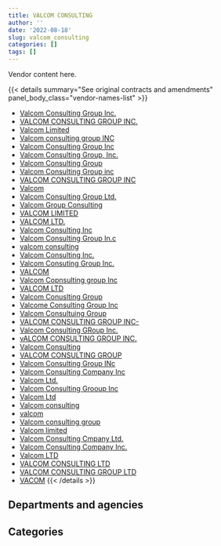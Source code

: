 ```yaml
---
title: VALCOM CONSULTING
author: ''
date: '2022-08-18'
slug: valcom_consulting
categories: []
tags: []
---
```


<script src="/rmarkdown-libs/htmlwidgets/htmlwidgets.js"></script>
<link href="/rmarkdown-libs/datatables-css/datatables-crosstalk.css" rel="stylesheet" />
<script src="/rmarkdown-libs/datatables-binding/datatables.js"></script>
<script src="/rmarkdown-libs/jquery/jquery-3.6.0.min.js"></script>
<link href="/rmarkdown-libs/dt-core-bootstrap/css/dataTables.bootstrap.min.css" rel="stylesheet" />
<link href="/rmarkdown-libs/dt-core-bootstrap/css/dataTables.bootstrap.extra.css" rel="stylesheet" />
<script src="/rmarkdown-libs/dt-core-bootstrap/js/jquery.dataTables.min.js"></script>
<script src="/rmarkdown-libs/dt-core-bootstrap/js/dataTables.bootstrap.min.js"></script>
<link href="/rmarkdown-libs/crosstalk/css/crosstalk.min.css" rel="stylesheet" />
<script src="/rmarkdown-libs/crosstalk/js/crosstalk.min.js"></script>
<script src="/rmarkdown-libs/htmlwidgets/htmlwidgets.js"></script>
<link href="/rmarkdown-libs/datatables-css/datatables-crosstalk.css" rel="stylesheet" />
<script src="/rmarkdown-libs/datatables-binding/datatables.js"></script>
<script src="/rmarkdown-libs/jquery/jquery-3.6.0.min.js"></script>
<link href="/rmarkdown-libs/dt-core-bootstrap/css/dataTables.bootstrap.min.css" rel="stylesheet" />
<link href="/rmarkdown-libs/dt-core-bootstrap/css/dataTables.bootstrap.extra.css" rel="stylesheet" />
<script src="/rmarkdown-libs/dt-core-bootstrap/js/jquery.dataTables.min.js"></script>
<script src="/rmarkdown-libs/dt-core-bootstrap/js/dataTables.bootstrap.min.js"></script>
<link href="/rmarkdown-libs/crosstalk/css/crosstalk.min.css" rel="stylesheet" />
<script src="/rmarkdown-libs/crosstalk/js/crosstalk.min.js"></script>

Vendor content here.

{{< details summary="See original contracts and amendments" panel_body_class="vendor-names-list" >}}
- [Valcom Consulting Group Inc.](https://search.open.canada.ca/en/ct/?sort=contract_value_f%20desc&page=1&search_text=%22Valcom%20Consulting%20Group%20Inc.%22)
- [VALCOM CONSULTING GROUP INC.](https://search.open.canada.ca/en/ct/?sort=contract_value_f%20desc&page=1&search_text=%22VALCOM%20CONSULTING%20GROUP%20INC.%22)
- [Valcom Limited](https://search.open.canada.ca/en/ct/?sort=contract_value_f%20desc&page=1&search_text=%22Valcom%20Limited%22)
- [Valcom consulting group INC](https://search.open.canada.ca/en/ct/?sort=contract_value_f%20desc&page=1&search_text=%22Valcom%20consulting%20group%20INC%22)
- [Valcom Consulting Group Inc](https://search.open.canada.ca/en/ct/?sort=contract_value_f%20desc&page=1&search_text=%22Valcom%20Consulting%20Group%20Inc%22)
- [Valcom Consulting Group, Inc.](https://search.open.canada.ca/en/ct/?sort=contract_value_f%20desc&page=1&search_text=%22Valcom%20Consulting%20Group%2c%20Inc.%22)
- [Valcom Consulting Group](https://search.open.canada.ca/en/ct/?sort=contract_value_f%20desc&page=1&search_text=%22Valcom%20Consulting%20Group%22)
- [Valcom Consulting Group inc](https://search.open.canada.ca/en/ct/?sort=contract_value_f%20desc&page=1&search_text=%22Valcom%20Consulting%20Group%20inc%22)
- [VALCOM CONSULTING GROUP INC](https://search.open.canada.ca/en/ct/?sort=contract_value_f%20desc&page=1&search_text=%22VALCOM%20CONSULTING%20GROUP%20INC%22)
- [Valcom](https://search.open.canada.ca/en/ct/?sort=contract_value_f%20desc&page=1&search_text=%22Valcom%22)
- [Valcom Consulting Group Ltd.](https://search.open.canada.ca/en/ct/?sort=contract_value_f%20desc&page=1&search_text=%22Valcom%20Consulting%20Group%20Ltd.%22)
- [Valcom Group Consulting](https://search.open.canada.ca/en/ct/?sort=contract_value_f%20desc&page=1&search_text=%22Valcom%20Group%20Consulting%22)
- [VALCOM LIMITED](https://search.open.canada.ca/en/ct/?sort=contract_value_f%20desc&page=1&search_text=%22VALCOM%20LIMITED%22)
- [VALCOM LTD.](https://search.open.canada.ca/en/ct/?sort=contract_value_f%20desc&page=1&search_text=%22VALCOM%20LTD.%22)
- [Valcom Consulting Inc](https://search.open.canada.ca/en/ct/?sort=contract_value_f%20desc&page=1&search_text=%22Valcom%20Consulting%20Inc%22)
- [Valcom Consulting Group In.c](https://search.open.canada.ca/en/ct/?sort=contract_value_f%20desc&page=1&search_text=%22Valcom%20Consulting%20Group%20In.c%22)
- [valcom consulting](https://search.open.canada.ca/en/ct/?sort=contract_value_f%20desc&page=1&search_text=%22valcom%20consulting%22)
- [Valcom Consulting Inc.](https://search.open.canada.ca/en/ct/?sort=contract_value_f%20desc&page=1&search_text=%22Valcom%20Consulting%20Inc.%22)
- [Valcom Consuting Group Inc.](https://search.open.canada.ca/en/ct/?sort=contract_value_f%20desc&page=1&search_text=%22Valcom%20Consuting%20Group%20Inc.%22)
- [VALCOM](https://search.open.canada.ca/en/ct/?sort=contract_value_f%20desc&page=1&search_text=%22VALCOM%22)
- [Valcom Copnsulting group Inc](https://search.open.canada.ca/en/ct/?sort=contract_value_f%20desc&page=1&search_text=%22Valcom%20Copnsulting%20group%20Inc%22)
- [VALCOM LTD](https://search.open.canada.ca/en/ct/?sort=contract_value_f%20desc&page=1&search_text=%22VALCOM%20LTD%22)
- [Valcom Conuslting Group](https://search.open.canada.ca/en/ct/?sort=contract_value_f%20desc&page=1&search_text=%22Valcom%20Conuslting%20Group%22)
- [Valcome Consulting Group Inc](https://search.open.canada.ca/en/ct/?sort=contract_value_f%20desc&page=1&search_text=%22Valcome%20Consulting%20Group%20Inc%22)
- [Valcom Consultuing Group](https://search.open.canada.ca/en/ct/?sort=contract_value_f%20desc&page=1&search_text=%22Valcom%20Consultuing%20Group%22)
- [VALCOM CONSULTING GROUP INC-](https://search.open.canada.ca/en/ct/?sort=contract_value_f%20desc&page=1&search_text=%22VALCOM%20CONSULTING%20GROUP%20INC-%22)
- [Valcom Consulting GRoup Inc.](https://search.open.canada.ca/en/ct/?sort=contract_value_f%20desc&page=1&search_text=%22Valcom%20Consulting%20GRoup%20Inc.%22)
- [vALCOM CONSULTING GROUP INC.](https://search.open.canada.ca/en/ct/?sort=contract_value_f%20desc&page=1&search_text=%22vALCOM%20CONSULTING%20GROUP%20INC.%22)
- [Valcom Consulting](https://search.open.canada.ca/en/ct/?sort=contract_value_f%20desc&page=1&search_text=%22Valcom%20Consulting%22)
- [VALCOM CONSULTING GROUP](https://search.open.canada.ca/en/ct/?sort=contract_value_f%20desc&page=1&search_text=%22VALCOM%20CONSULTING%20GROUP%22)
- [Valcom Consulting Group INc](https://search.open.canada.ca/en/ct/?sort=contract_value_f%20desc&page=1&search_text=%22Valcom%20Consulting%20Group%20INc%22)
- [Valcom Consulting Company Inc](https://search.open.canada.ca/en/ct/?sort=contract_value_f%20desc&page=1&search_text=%22Valcom%20Consulting%20Company%20Inc%22)
- [Valcom Ltd.](https://search.open.canada.ca/en/ct/?sort=contract_value_f%20desc&page=1&search_text=%22Valcom%20Ltd.%22)
- [Valcom Consulting Grooup Inc](https://search.open.canada.ca/en/ct/?sort=contract_value_f%20desc&page=1&search_text=%22Valcom%20Consulting%20Grooup%20Inc%22)
- [Valcom Ltd](https://search.open.canada.ca/en/ct/?sort=contract_value_f%20desc&page=1&search_text=%22Valcom%20Ltd%22)
- [Valcom consulting](https://search.open.canada.ca/en/ct/?sort=contract_value_f%20desc&page=1&search_text=%22Valcom%20consulting%22)
- [valcom](https://search.open.canada.ca/en/ct/?sort=contract_value_f%20desc&page=1&search_text=%22valcom%22)
- [Valcom consulting group](https://search.open.canada.ca/en/ct/?sort=contract_value_f%20desc&page=1&search_text=%22Valcom%20consulting%20group%22)
- [Valcom limited](https://search.open.canada.ca/en/ct/?sort=contract_value_f%20desc&page=1&search_text=%22Valcom%20limited%22)
- [Valcom Consulting Cmpany Ltd.](https://search.open.canada.ca/en/ct/?sort=contract_value_f%20desc&page=1&search_text=%22Valcom%20Consulting%20Cmpany%20Ltd.%22)
- [Valcom Consulting Company Inc.](https://search.open.canada.ca/en/ct/?sort=contract_value_f%20desc&page=1&search_text=%22Valcom%20Consulting%20Company%20Inc.%22)
- [Valcom LTD](https://search.open.canada.ca/en/ct/?sort=contract_value_f%20desc&page=1&search_text=%22Valcom%20LTD%22)
- [VALCOM CONSULTING LTD](https://search.open.canada.ca/en/ct/?sort=contract_value_f%20desc&page=1&search_text=%22VALCOM%20CONSULTING%20LTD%22)
- [VALCOM CONSULTING GROUP LTD](https://search.open.canada.ca/en/ct/?sort=contract_value_f%20desc&page=1&search_text=%22VALCOM%20CONSULTING%20GROUP%20LTD%22)
- [VACOM](https://search.open.canada.ca/en/ct/?sort=contract_value_f%20desc&page=1&search_text=%22VACOM%22)
{{< /details >}}

## Departments and agencies

<div id="htmlwidget-1" style="width:100%;height:auto;" class="datatables html-widget"></div>
<script type="application/json" data-for="htmlwidget-1">{"x":{"style":"bootstrap","filter":"none","vertical":false,"data":[["<a href=\"/departments/cas-satj/\">Courts Administration Service<\/a>","<a href=\"/departments/dfo-mpo/\">Fisheries and Oceans Canada<\/a>","<a href=\"/departments/dnd-mdn/\">National Defence<\/a>","<a href=\"/departments/nrc-cnrc/\">National Research Council Canada<\/a>","<a href=\"/departments/nrcan-rncan/\">Natural Resources Canada<\/a>","<a href=\"/departments/pwgsc-tpsgc/\">Public Services and Procurement Canada<\/a>","<a href=\"/departments/ssc-spc/\">Shared Services Canada<\/a>"],[null,275888.25,14504012.8,null,24401.56,null,319905.06],[null,318695.68,13132663.6,12526.77,null,52597.92,435506.63],[62223.2,83562.49,11792239.45,null,null,359201.06,436699.8],[null,20924.83,13780482.38,null,null,358219.64,218349.9]],"container":"<table class=\"table table-striped table-hover row-border order-column display\">\n  <thead>\n    <tr>\n      <th>Department<\/th>\n      <th>2017-2018<\/th>\n      <th>2018-2019<\/th>\n      <th>2019-2020<\/th>\n      <th>2020-2021<\/th>\n    <\/tr>\n  <\/thead>\n<\/table>","options":{"order":[[4,"desc"]],"pageLength":10,"autoWidth":true,"columnDefs":[{"targets":1,"render":"function(data, type, row, meta) {\n    return type !== 'display' ? data : DTWidget.formatCurrency(data, \"$\", 2, 3, \",\", \".\", true, null);\n  }"},{"targets":2,"render":"function(data, type, row, meta) {\n    return type !== 'display' ? data : DTWidget.formatCurrency(data, \"$\", 2, 3, \",\", \".\", true, null);\n  }"},{"targets":3,"render":"function(data, type, row, meta) {\n    return type !== 'display' ? data : DTWidget.formatCurrency(data, \"$\", 2, 3, \",\", \".\", true, null);\n  }"},{"targets":4,"render":"function(data, type, row, meta) {\n    return type !== 'display' ? data : DTWidget.formatCurrency(data, \"$\", 2, 3, \",\", \".\", true, null);\n  }"},{"width":"16%","targets":[1,2,3,4]},{"className":"dt-right","targets":[1,2,3,4]}],"orderClasses":false}},"evals":["options.columnDefs.0.render","options.columnDefs.1.render","options.columnDefs.2.render","options.columnDefs.3.render"],"jsHooks":[]}</script>

## Categories

<div id="htmlwidget-2" style="width:100%;height:auto;" class="datatables html-widget"></div>
<script type="application/json" data-for="htmlwidget-2">{"x":{"style":"bootstrap","filter":"none","vertical":false,"data":[["<a href=\"/categories/1_facilities_and_construction/\">Facilities and construction<\/a>","<a href=\"/categories/10_office_management/\">Office management<\/a>","<a href=\"/categories/11_defence/\">Defence<\/a>","<a href=\"/categories/2_professional_services/\">Professional services<\/a>","<a href=\"/categories/3_information_technology/\">Information technology<\/a>","<a href=\"/categories/6_industrial_products_and_services/\">Industrial products and services<\/a>","<a href=\"/categories/8_security_and_protection/\">Security and protection<\/a>","<a href=\"/categories/9_human_capital/\">Human capital<\/a>",null],[7435949.1,149855.01,2382381.49,4402788.85,219543.07,36676.03,null,396652.13,100361.99],[5739766.18,null,2006604.99,5482969.72,435506.63,40324.77,null,246818.31,null],[3848175.36,null,2211723.8,5927609.31,498923,null,null,247494.53,null],[3767852.07,null,1414972.74,8325208.25,218349.9,25194.5,1276.25,625123.04,null]],"container":"<table class=\"table table-striped table-hover row-border order-column display\">\n  <thead>\n    <tr>\n      <th>Category<\/th>\n      <th>2017-2018<\/th>\n      <th>2018-2019<\/th>\n      <th>2019-2020<\/th>\n      <th>2020-2021<\/th>\n    <\/tr>\n  <\/thead>\n<\/table>","options":{"order":[[4,"desc"]],"dom":"t","pageLength":30,"autoWidth":true,"columnDefs":[{"targets":1,"render":"function(data, type, row, meta) {\n    return type !== 'display' ? data : DTWidget.formatCurrency(data, \"$\", 2, 3, \",\", \".\", true, null);\n  }"},{"targets":2,"render":"function(data, type, row, meta) {\n    return type !== 'display' ? data : DTWidget.formatCurrency(data, \"$\", 2, 3, \",\", \".\", true, null);\n  }"},{"targets":3,"render":"function(data, type, row, meta) {\n    return type !== 'display' ? data : DTWidget.formatCurrency(data, \"$\", 2, 3, \",\", \".\", true, null);\n  }"},{"targets":4,"render":"function(data, type, row, meta) {\n    return type !== 'display' ? data : DTWidget.formatCurrency(data, \"$\", 2, 3, \",\", \".\", true, null);\n  }"},{"width":"16%","targets":[1,2,3,4]},{"className":"dt-right","targets":[1,2,3,4]}],"orderClasses":false,"lengthMenu":[10,25,30,50,100]}},"evals":["options.columnDefs.0.render","options.columnDefs.1.render","options.columnDefs.2.render","options.columnDefs.3.render"],"jsHooks":[]}</script>
